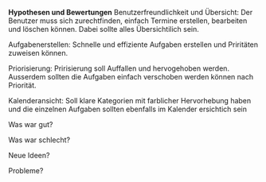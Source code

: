 **Hypothesen und Bewertungen**
Benutzerfreundlichkeit und Übersicht: 
Der Benutzer muss sich zurechtfinden, einfach Termine erstellen, bearbeiten und löschen können. Dabei sollte alles Übersichtilich sein. 

Aufgabenerstellen: 
Schnelle und effiziente Aufgaben erstellen und Priritäten zuweisen können. 

Priorisierung: 
Pririsierung soll Auffallen und hervogehoben werden. Ausserdem sollten die Aufgaben einfach verschoben werden können nach Priorität.

Kalenderansicht: 
Soll klare Kategorien mit farblicher Hervorhebung haben und die einzelnen Aufgaben sollten ebenfalls im Kalender ersichtich sein

Was war gut?

Was war schlecht?

Neue Ideen?

Probleme?


